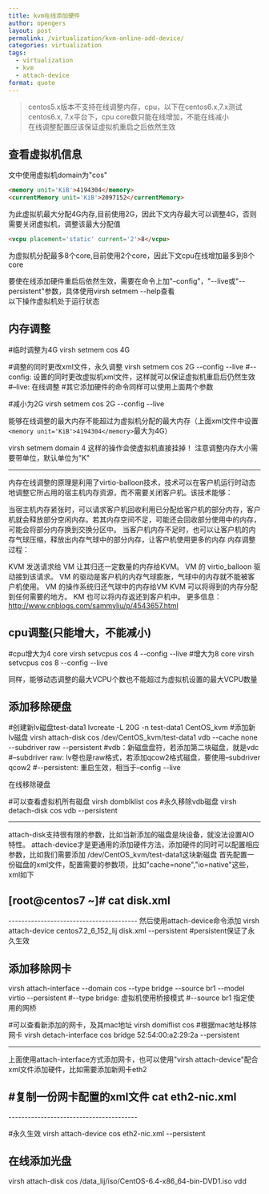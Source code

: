 ```yaml
---
title: kvm在线添加硬件
author: opengers
layout: post
permalink: /virtualization/kvm-online-add-device/
categories: virtualization
tags:
  - virtualization
  - kvm
  - attach-device
format: quote
---
```


> centos5.x版本不支持在线调整内存，cpu，以下在centos6.x,7.x测试  
centos6.x, 7.x平台下，cpu core数只能在线增加，不能在线减小  
在线调整配置应该保证虚拟机重启之后依然生效  

## 查看虚拟机信息  
文中使用虚拟机domain为"cos"

``` html
<memory unit='KiB'>4194304</memory>
<currentMemory unit='KiB'>2097152</currentMemory>
```
为此虚拟机最大分配4G内存,目前使用2G，因此下文内存最大可以调整4G，否则需要关闭虚拟机，调整该最大分配值

``` html
<vcpu placement='static' current='2'>8</vcpu>
```
为虚拟机分配最多8个core,目前使用2个core，因此下文cpu在线增加最多到8个core

要使在线添加硬件重启后依然生效，需要在命令上加"–config"，"--live或"--persistent"参数，具体使用virsh setmem --help查看  
以下操作虚拟机处于运行状态

## 内存调整
#临时调整为4G
virsh setmem cos 4G

#调整的同时更改xml文件，永久调整
virsh setmem cos 2G --config --live
#--config: 设置的同时更改虚拟机xml文件，这样就可以保证虚拟机重启后仍然生效
#–live: 在线调整
#其它添加硬件的命令同样可以使用上面两个参数

#减小为2G
virsh setmem cos 2G --config --live

能够在线调整的最大内存不能超过为虚拟机分配的最大内存（上面xml文件中设置`<memory unit='KiB'>4194304</memory>`最大为4G）

virsh setmem domain 4  这样的操作会使虚拟机直接挂掉！
注意调整内存大小需要带单位，默认单位为"K" 

-----------------------------------------------------------------------------------

内存在线调整的原理是利用了virtio-balloon技术，技术可以在客户机运行时动态地调整它所占用的宿主机内存资源，而不需要关闭客户机。该技术能够：

当宿主机内存紧张时，可以请求客户机回收利用已分配给客户机的部分内存，客户机就会释放部分空闲内存。若其内存空间不足，可能还会回收部分使用中的内存，可能会将部分内存换到交换分区中。
当客户机内存不足时，也可以让客户机的内存气球压缩，释放出内存气球中的部分内存，让客户机使用更多的内存
内存调整过程：

KVM 发送请求给 VM 让其归还一定数量的内存给KVM。
VM 的 virtio_balloon 驱动接到该请求。
VM 的驱动是客户机的内存气球膨胀，气球中的内存就不能被客户机使用。
VM 的操作系统归还气球中的内存给VM
KVM 可以将得到的内存分配到任何需要的地方。
KM 也可以将内存返还到客户机中。
更多信息：http://www.cnblogs.com/sammyliu/p/4543657.html

## cpu调整(只能增大，不能减小)
#cpu增大为4 core
virsh setvcpus cos 4 --config --live
#增大为8 core
virsh setvcpus cos 8 --config --live

同样，能够动态调整的最大VCPU个数也不能超过为虚拟机设置的最大VCPU数量

## 添加移除硬盘
#创建新lv磁盘test-data1
lvcreate -L 20G -n test-data1 CentOS_kvm
#添加新lv磁盘
virsh attach-disk cos  /dev/CentOS_kvm/test-data1 vdb --cache none --subdriver raw --persistent
#vdb：新磁盘盘符，若添加第二块磁盘，就是vdc
#–subdriver raw: lv卷也是raw格式，若添加qcow2格式磁盘，要使用–subdriver qcow2 
#--persistent: 重启生效，相当于–config --live

在线移除硬盘

#可以查看虚拟机所有磁盘
virsh domblklist cos
#永久移除vdb磁盘
virsh detach-disk cos vdb --persistent

-----------------------------------------------------------------------------------

attach-disk支持很有限的参数，比如当新添加的磁盘是块设备，就没法设置AIO特性。
attach-device才是更通用的添加硬件方法，添加硬件的同时可以配置相应参数，比如我们需要添加 /dev/CentOS_kvm/test-data1这块新磁盘
首先配置一份磁盘的xml文件，配置需要的参数项，比如"cache=none","io=native"这些，xml如下

[root@centos7 ~]# cat disk.xml
----------------------------------------
<disk type='block' device='disk'>
<driver name='qemu' type='raw' cache='none' io='native'/>
<source dev='/dev/CentOS_kvm/centos02_lij_data1'/>
<target dev='vdb' bus='virtio'/>
</disk>
----------------------------------------
然后使用attach-device命令添加
virsh attach-device centos7.2_6_152_lij disk.xml --persistent
#persistent保证了永久生效 

## 添加移除网卡
virsh attach-interface --domain cos --type bridge --source br1 --model virtio --persistent
#--type bridge: 虚拟机使用桥接模式
#--source br1 指定使用的网桥

#可以查看新添加的网卡，及其mac地址
virsh domiflist cos
#根据mac地址移除网卡
virsh detach-interface cos bridge 52:54:00:a2:29:2a --persistent 

 ---------------------------------------------------------------------------------------

上面使用attach-interface方式添加网卡，也可以使用"virsh attach-device"配合xml文件添加硬件，比如需要添加新网卡eth2

#复制一份网卡配置的xml文件
cat eth2-nic.xml
----------------------------------------
<interface type='bridge'>
<source bridge='br1'/>
<model type='virtio'/
</interface>
----------------------------------------

#永久生效
virsh attach-device cos eth2-nic.xml --persistent

## 在线添加光盘
virsh attach-disk cos /data_lij/iso/CentOS-6.4-x86_64-bin-DVD1.iso vdd 

